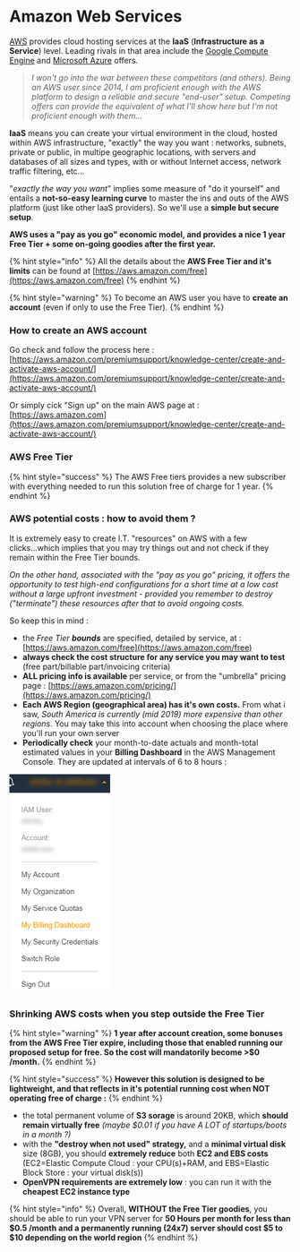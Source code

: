 # Amazon Web Services

[AWS](https://aws.amazon.com/) provides cloud hosting services at the **IaaS** \(**Infrastructure as a Service**\) level. Leading rivals in that area include the [Google Compute Engine](https://cloud.google.com/compute/) and [Microsoft Azure](https://azure.microsoft.com/) offers.

> _I won't go into the war between these competitors \(and others\).  Being an AWS user since 2014, I am proficient enough  with the AWS platform to design a reliable and secure "end-user" setup.  Competing offers can provide the equivalent of what I'll show here but I'm not proficient enough with them..._

**IaaS** means you can create your virtual environment in the cloud, hosted within AWS infrastructure, "exactly" the way you want : networks, subnets, private or public, in multipe geographic locations, with servers and databases of all sizes and types, with or without Internet access, network traffic filtering, etc...

"_exactly the way you want_" implies some measure of "do it yourself" and entails a **not-so-easy learning curve** to master the ins and outs of the AWS platform \(just like other IaaS providers\).  So we'll use a **simple but secure setup**.

**AWS uses a "pay as you go" economic model, and provides a nice 1 year Free Tier + some on-going goodies after the first year.**

{% hint style="info" %}
All the details about the **AWS Free Tier and it's limits** can be found at [https://aws.amazon.com/free](https://aws.amazon.com/free)
{% endhint %}

{% hint style="warning" %}
To become an AWS user you have to **create an account** \(even if only to use the Free Tier\).
{% endhint %}



### How to create an AWS account

Go check and follow the process here : [https://aws.amazon.com/premiumsupport/knowledge-center/create-and-activate-aws-account/](https://aws.amazon.com/premiumsupport/knowledge-center/create-and-activate-aws-account/)

Or simply cick "Sign up" on the main AWS page at : [https://aws.amazon.com](https://aws.amazon.com/premiumsupport/knowledge-center/create-and-activate-aws-account/)



### AWS Free Tier

{% hint style="success" %}
The AWS Free tiers provides a new subscriber with everything needed to run this solution free of charge for 1 year.
{% endhint %}



### AWS potential costs : how to avoid them ?

It is extremely easy to create I.T. "resources" on AWS with a few clicks...which implies that you may try things out and not check if they remain within the Free Tier bounds.

_On the other hand, associated with the "pay as you go" pricing, it offers the opportunity to test high-end configurations for a short time at a low cost without a large upfront investment - provided you remember to destroy \("terminate"\) these resources after that to avoid ongoing costs._

So keep this in mind :

* the _Free Tier **bounds**_ are specified, detailed by service, at : [https://aws.amazon.com/free](https://aws.amazon.com/free)
* **always check the cost structure for any service you may want to test** \(free part/billable part/invoicing criteria\)
* **ALL pricing info is available** per service, or from the "umbrella" pricing page : [https://aws.amazon.com/pricing/](https://aws.amazon.com/pricing/)
* **Each AWS Region \(geographical area\) has it's own costs.** From what i saw, _South America is currently \(mid 2019\) more expensive than other regions_.  You may take this into account when choosing the place where you'll run your own server
* **Periodically check** your month-to-date actuals and month-total estimated values in your **Billing Dashboard** in the AWS Management Console.  They are updated at intervals of 6 to 8 hours : 

![Billing Dashboard shortcut, near the top-right corner in the AWS console](../.gitbook/assets/image%20%284%29.png)



### Shrinking AWS costs when you step outside the Free Tier

{% hint style="warning" %}
**1 year after account creation, some bonuses from the AWS Free Tier expire, including those that enabled running our proposed setup for free.  So the cost will mandatorily become &gt;$0 /month.**
{% endhint %}

{% hint style="success" %}
**However this solution is designed to be lightweight, and that reflects in it's potential running cost when NOT operating free of charge :**
{% endhint %}

* the total permanent volume of **S3 sorage** is around 20KB, which **should remain virtually free** _\(maybe $0.01 if you have A LOT of startups/boots in a month ?\)_
* with the **"destroy when not used" strategy,** and a **minimal virtual disk** size \(8GB\), you should **extremely reduce** both **EC2 and EBS costs** \(EC2=Elastic Compute Cloud : your CPU\(s\)+RAM, and EBS=Elastic Block Store : your virtual disk\(s\)\)
* **OpenVPN requirements are extremely low** : you can run it with the **cheapest EC2 instance type**

{% hint style="info" %}
Overall, **WITHOUT the Free Tier goodies**, you should be able to run your VPN server for **50 Hours per month for less than $0.5 /month and a permanently running \(24x7\) server should cost $5 to $10 depending on the world region**
{% endhint %}



